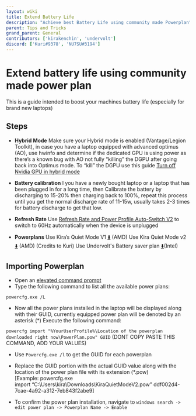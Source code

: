 ```yaml
---
layout: wiki
title: Extend Battery Life
description: "Achieve best Battery Life using community made Powerplan"
parent: Tips and Tricks
grand_parent: General
contributors: ['kirakenchin', 'undervolt'] 
discord: ['Kuri#9378', 'NU7SU#3194']
---
```


# Extend battery life using community made power plan

This is a guide intended to boost your machines battery life (especially for brand new laptops)

## Steps

- **Hybrid Mode**
Make sure your Hybrid mode is enabled (Vantage/Legion Toolkit), in case you have a laptop equipped with advanced optimus (AO), use hwinfo and determine if the dedicated GPU is using power as there’s a known bug with AO not fully “killing” the DGPU after going back into Optimus mode. To “kill” the DGPU use this guide [Turn off Nvidia GPU in hybrid mode](https://laptopwiki.eu/index.php/guides-and-tutorials/performance-thermal-and-fans-management/how-to-turn-off-the-nvidia-dgpu-in-hybrid-mode/)

- **Battery calibration**
I you have a newly bought laptop or a laptop that has been plugged in for a long time, then Calibrate the battery by discharging to 15-20% then charging back to 100%, repeat this process until you get the normal discharge rate of 11-15w, usually takes 2-3 times for battery discharge to get that low.

- **Refresh Rate**
Use [Refresh Rate and Power Profile Auto-Switch V2](https://laptopwiki.eu/index.php/guides-and-tutorials/tips-tricks/auto-refresh-rate-power-plan-switcher/) to switch to 60Hz automatically when the device is unplugged

- **Powerplans**
Use Kira’s Quiet Mode V1 [⬇️](https://drive.google.com/file/d/1iAFuKj1Fcic0W3sN4Kk_akZFN3ADmuZF/view?usp=sharing) (AMD)
Use Kira Quiet Mode v2 [⬇️](https://drive.google.com/file/d/13F0SpoUK3vFm1WmQuqAhAXbyaqSuoFP5/view?usp=sharing) (AMD) (Credits to Kuri)
Use Undervolt's Battery saver plan [⬇️](https://drive.google.com/file/d/192udkM0IJCpmuIx2B_rx78UcXlLHeBuW/view?usp=sharing)(Intel)

## Importing Powerplan

- Open an [elevated command prompt](https://winaero.com/blog/how-to-open-elevated-command-prompt-in-windows-10/)
- Type the following command to list all the available power plans:

``powercfg.exe /L``
- Now all the power plans installed in the laptop will be displayed along with their GUID, currently equipped power plan will be denoted by an asterisk (*)
Execute the following command: 

``powercfg import "%YourUserProfile%\Location of the powerplan downloaded right now\PowerPlan.pow" GUID`` 
(DONT COPY PASTE THIS COMMAND, ADD YOUR VALUES)

- Use ``Powercfg.exe /l`` to get the GUID for each powerplan

- Replace the GUID portion with the actual GUID value along with the location of the power plan file with its extension (*.pow)
[Example: powercfg.exe import “C:\Users\kira\Downloads\KiraQuietModeV2.pow” ddf002d4-7cae-4a92-a312-7eb843f2abe9]

- To confirm the power plan installation, navigate to ``windows search -> edit power plan -> Powerplan Name -> Enable``